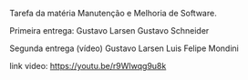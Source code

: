 Tarefa da matéria Manutenção e Melhoria de Software.

Primeira entrega:
Gustavo Larsen
Gustavo Schneider

Segunda entrega (vídeo)
Gustavo Larsen
Luis Felipe Mondini

link video: https://youtu.be/r9WIwqg9u8k
